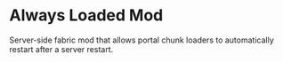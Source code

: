 # Always Loaded Mod

Server-side fabric mod that allows portal chunk loaders to automatically restart after a server restart.

